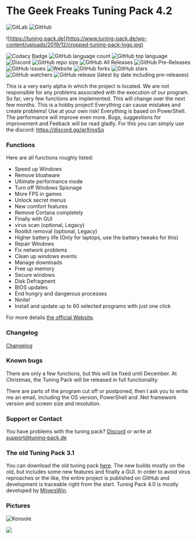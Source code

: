 # The Geek Freaks Tuning Pack 4.2

![GitLab](https://git.minerswin.de/thegeekfreaks1/tuningpack/TGF-Tuning-Pack-4.x)
![GitHub](https://github.com/MinersWin/TGF-Tuning-Pack-4.0)

![https://tuning-pack.de](https://www.tuning-pack.de/wp-content/uploads/2019/12/cropped-tuning-pack-logo.jpg)

![Codacy Badge](https://api.codacy.com/project/badge/Grade/60890a1330904eb98e6e9fb7c3c8b943) ![GitHub language count](https://img.shields.io/github/languages/count/minerswin/tgf-tuning-pack-4.0) ![GitHub top language](https://img.shields.io/github/languages/top/minerswin/tgf-tuning-pack-4.0) ![Discord](https://img.shields.io/discord/397127284114325504) ![GitHub repo size](https://img.shields.io/github/repo-size/minerswin/tgf-tuning-pack-4.0) ![GitHub All Releases](https://img.shields.io/github/downloads/minerswin/tgf-tuning-pack-4.0/total) ![GitHub Pre-Releases](https://img.shields.io/github/downloads-pre/minerswin/tgf-tuning-pack-4.0/latest/total) ![GitHub issues](https://img.shields.io/github/issues-raw/minerswin/tgf-tuning-pack-4.0) ![Website](https://img.shields.io/website?down_color=lightgrey&down_message=Offline&up_color=blue&up_message=Online&url=https%3A%2F%2Ftuning-pack.de) ![GitHub forks](https://img.shields.io/github/forks/minerswin/tgf-tuning-pack-4.0?style=social) ![GitHub stars](https://img.shields.io/github/stars/minerswin/tgf-tuning-pack-4.0?style=social) ![GitHub watchers](https://img.shields.io/github/watchers/minerswin/tgf-tuning-pack-4.0?style=social) ![GitHub release (latest by date including pre-releases)](https://img.shields.io/github/v/release/minerswin/tgf-tuning-pack-4.0?include_prereleases)



This is a very early alpha in which the project is located. We are not responsible for any problems associated with the execution of our program.
So far, very few functions are implemented. This will change over the next few months.
This is a hobby project! Everything can cause mistakes and create problems! Use at your own risk!
Everything is based on PowerShell. The performance will improve even more.
Bugs, suggestions for improvement and Feeback will be read gladly. For this you can simply use the discord: https://discord.gg/qrXmqSq

### Functions

Here are all functions roughly listed:

* Speed up Windows
* Remove bloatware
* Ultimate performance mode
* Turn off Windows Spionage
* More FPS in games
* Unlock secret menus
* New comfort features
* Remove Cortana completely
* Finally with GUI
* virus scan (optional, Legacy)
* Rootkit removal (optional, Legacy)
* Higher battery life (Only for laptops, use the battery tweaks for this)
* Repair Windows
* Fix network problems
* Clean up windows events
* Manage downloads
* Free up memory
* Secure windows
* Disk Defragment
* BIOS updates
* End hungry and dangerous processes
* Ninite!
* Install and update up to 60 selected programs with just one click

For more details [the official Website](https://tuning-pack.de).

### Changelog

[Changelog](https://github.com/MinersWin/TGF-Tuning-Pack-4.0/wiki/Changelog)

### Known bugs

There are only a few functions, but this will be fixed until December. At Christmas, the Tuning Pack will be released in full functionality.

There are parts of the program cut off or postponed, then I ask you to write me an email, including the OS version, PowerShell and .Net framework version and screen size and resolution.

### Support or Contact

You have problems with the tuning pack? [Discord](https://discord.gg/qrXmqSq) or write at support@tuning-pack.de

### The old Tuning Pack 3.1

You can download the old tuning pack [here](https://thegeekfreaks.de/download/the-geek-freaks-tuning-pack-3-1/). The new builds mostly on the old, but includes some new features and finally a GUI. In order to avoid virus reproaches or the like, the entire project is published on GitHub and development is traceable right from the start. Tuning Pack 4.0 is mostly developed by [MinersWin](https://www.youtube.com/minerswin).

### Pictures

![Konsole](https://cdn.discordapp.com/attachments/662764516928520201/663136399309930509/SPOILER_Konsole.png)

![](https://cdn.discordapp.com/attachments/662764516928520201/663136474211942401/SPOILER_Oberflache.PNG)





